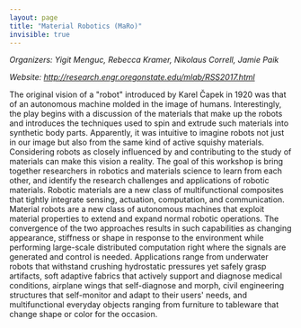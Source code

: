 ```yaml
---
layout: page
title: "Material Robotics (MaRo)"
invisible: true
---
```


<p class="text-left"><i>Organizers: Yigit Menguc, Rebecca Kramer, Nikolaus Correll, Jamie Paik</i></p>
<p class="text-left"><i>Website: <a href="http://research.engr.oregonstate.edu/mlab/RSS2017.html">http://research.engr.oregonstate.edu/mlab/RSS2017.html</a></i></p>

<p>
The original vision of a "robot" introduced by Karel Čapek in 1920 was that of
an autonomous machine molded in the image of humans. Interestingly, the play
begins with a discussion of the materials that make up the robots and
introduces the techniques used to spin and extrude such materials into
synthetic body parts. Apparently, it was intuitive to imagine robots not just
in our image but also from the same kind of active squishy materials.
Considering robots as closely influenced by and contributing to the study of
materials can make this vision a reality. The goal of this workshop is bring
together researchers in robotics and materials science to learn from each
other, and identify the research challenges and applications of robotic
materials. Robotic materials are a new class of multifunctional composites that
tightly integrate sensing, actuation, computation, and communication. Material
robots are a new class of autonomous machines that exploit material properties
to extend and expand normal robotic operations. The convergence of the two
approaches results in such capabilities as changing appearance, stiffness or
shape in response to the environment while performing large-scale distributed
computation right where the signals are generated and control is needed.
Applications range from underwater robots that withstand crushing hydrostatic
pressures yet safely grasp artifacts, soft adaptive fabrics that actively
support and diagnose medical conditions, airplane wings that self-diagnose and
morph, civil engineering structures that self-monitor and adapt to their users'
needs, and multifunctional everyday objects ranging from furniture to tableware
that change shape or color for the occasion.
</p>

